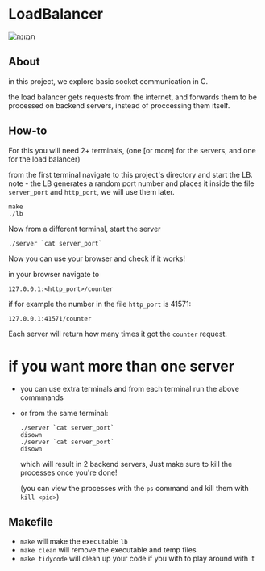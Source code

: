 # LoadBalancer
![תמונה](https://user-images.githubusercontent.com/65807063/217588044-5b1a410c-11aa-4f33-9931-e59b615e4206.png)

## About
in this project, we explore basic socket communication in C.

the load balancer gets requests from the internet, and forwards them to be processed on backend servers, instead of proccessing them itself.

## How-to
For this you will need 2+ terminals, (one [or more] for the servers, and one for the load balancer)

from the first terminal navigate to this project's directory and start the LB.
note - the LB generates a random port number and places it inside the file `server_port` and `http_port`, we will use them later.

```
make
./lb
```

Now from a different terminal, start the server

```
./server `cat server_port`
```

Now you can use your browser and check if it works!

in your browser navigate to 
```
127.0.0.1:<http_port>/counter
```
if for example the number in the file `http_port` is 41571:

```
127.0.0.1:41571/counter
```

Each server will return how many times it got the `counter` request.


# if you want more than one server

- you can use extra terminals and from each terminal run the above commmands

- or from the same terminal:

    ```
    ./server `cat server_port`
    disown
    ./server `cat server_port`
    disown
    ```
    which will result in 2 backend servers, Just make sure to kill the processes once you're done! 

    (you can view the processes with the `ps` command 
    and kill them with `kill <pid>`)





## Makefile
- `make` will make the executable `lb`
- `make clean` will remove the executable and temp files
- `make tidycode` will clean up your code if you with to play around with it
